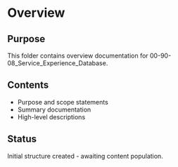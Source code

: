 # Overview

## Purpose
This folder contains overview documentation for 00-90-08_Service_Experience_Database.

## Contents
- Purpose and scope statements
- Summary documentation
- High-level descriptions

## Status
Initial structure created - awaiting content population.
